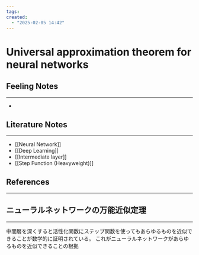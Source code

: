 ```yaml
---
tags: 
created:
  - "2025-02-05 14:42"
---
```


# Universal approximation theorem for neural networks

## Feeling Notes
---
-
## Literature Notes
---
- [[Neural Network]]
- [[Deep Learning]]
- [[Intermediate layer]]
- [[Step Function (Heavyweight)]]
## References
---

## ニューラルネットワークの万能近似定理
---
中間層を深くすると活性化関数にステップ関数を使ってもあらゆるものを近似できることが数学的に証明されている。
これがニューラルネットワークがあらゆるものを近似できることの根拠
